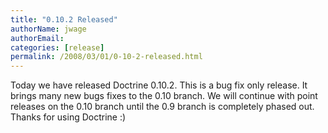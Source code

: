 ```yaml
---
title: "0.10.2 Released"
authorName: jwage
authorEmail:
categories: [release]
permalink: /2008/03/01/0-10-2-released.html
---
```

Today we have released Doctrine 0.10.2. This is a bug fix only release.
It brings many new bugs fixes to the 0.10 branch. We will continue with
point releases on the 0.10 branch until the 0.9 branch is completely
phased out. Thanks for using Doctrine :)
